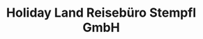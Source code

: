---
title: "Holiday Land Reisebüro Stempfl GmbH"
url: /ingolstadt/holiday-land-reisebuero-stempfl-gmbh/
shop: Reisebüro
---